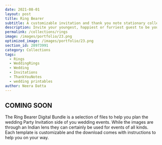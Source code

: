 ```yaml
---
date: 2021-08-01 
layout: post
title: Ring Bearer
subtitle: A customizable invitation and thank you note stationary collection
description: Invite your youngest, happiest or furriest guest to be your ring bearer or flower guy using this beautiful customizable set of digital files. 
permalink: /collections/rings
image: /images/portfolio/23.png
optimized_image: /images/portfolio/23.png
section_id: 28973991
category: Collections
tags:
  - Rings
  - WeddingRings
  - Wedding
  - Invitations
  - ThankYouNotes
  - wedding printables
author: Neera Datta
---
```


## COMING SOON

The Ring Bearer Digital Bundle is a selection of files to help you plan the wedding Party Invitation side of you wedding events. While the images are through an Indian lens they can certainly be used for events of all kinds. Each template is customizable and the download comes with instructions to help you on your way. 

















